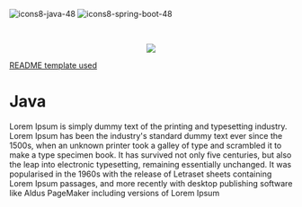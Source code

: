 <!-- Improved compatibility of back to top link: See: https://github.com/othneildrew/Best-README-Template/pull/73 -->
<a name="readme-top"></a>

![icons8-java-48](https://github.com/gergelygazso/codebricks/assets/66570469/a57457b5-e5a5-4b5a-8687-c0f93e48e97e)
![icons8-spring-boot-48](https://github.com/gergelygazso/codebricks/assets/66570469/0bb4f3bb-a9ec-4c9d-a7c3-fa414a9dacc5)



<br>
<!-- related technologies icons -->
<p align="center">
  <a href="https://skillicons.dev">
    <img src="https://skillicons.dev/icons?i=git,kubernetes,docker,c,vim" />
  </a>
</p>

<a href="https://github.com/othneildrew/Best-README-Template/tree/master">README template used</a>
<br>

# Java
Lorem Ipsum is simply dummy text of the printing and typesetting industry. Lorem Ipsum has been the industry's standard dummy text ever since the 1500s, when an unknown printer took a galley of type and scrambled it to make a type specimen book. It has survived not only five centuries, but also the leap into electronic typesetting, remaining essentially unchanged. It was popularised in the 1960s with the release of Letraset sheets containing Lorem Ipsum passages, and more recently with desktop publishing software like Aldus PageMaker including versions of Lorem Ipsum
